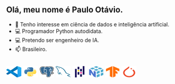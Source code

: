 ## Olá, meu nome é Paulo Otávio.

- :eyes: Tenho interesse em ciência de dados e inteligência artificial.
- :computer: Programador Python autodidata.
- :computer: Pretendo ser engenheiro de IA.
- :mailbox: Brasileiro.
  
<div style="display: inline_block"><br>
  <img align="center" alt="VSCode" title="VSCode" height="30" width="40" src="https://raw.githubusercontent.com/devicons/devicon/master/icons/vscode/vscode-original.svg">
  <img align="center" alt="Python" title="Python" height="30" width="40" src="https://raw.githubusercontent.com/devicons/devicon/master/icons/python/python-original.svg">
  <img align="center" alt="PostgreSQL" title="PostgreSQL" height="30" width="40" src="https://raw.githubusercontent.com/devicons/devicon/master/icons/postgresql/postgresql-original.svg">
  <img align="center" alt="MySQL" title="MySQL" height="30" width="40" src="https://raw.githubusercontent.com/devicons/devicon/master/icons/mysql/mysql-original.svg">
  <img align="center" alt="Pandas" title="Pandas" height="30" width="40" src="https://raw.githubusercontent.com/devicons/devicon/master/icons/pandas/pandas-original.svg">
  <img align="center" alt="Numpy" title="Numpy" height="30" width="40" src="https://raw.githubusercontent.com/devicons/devicon/master/icons/numpy/numpy-original.svg">
  <img align="center" alt="TensorFlow" title="TensorFlow" height="30" width="40" src="https://raw.githubusercontent.com/devicons/devicon/master/icons/tensorflow/tensorflow-original.svg">
  <img align="center" alt="PyTorch" title="PyTorch" height="30" width="40" src="https://raw.githubusercontent.com/devicons/devicon/master/icons/pytorch/pytorch-original.svg">
</div>
  
##

